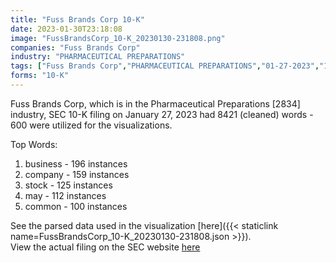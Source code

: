 ```yaml
---
title: "Fuss Brands Corp 10-K"
date: 2023-01-30T23:18:08
image: "FussBrandsCorp_10-K_20230130-231808.png"
companies: "Fuss Brands Corp"
industry: "PHARMACEUTICAL PREPARATIONS"
tags: ["Fuss Brands Corp","PHARMACEUTICAL PREPARATIONS","01-27-2023","10-K"]
forms: "10-K"
---
```

Fuss Brands Corp, which is in the Pharmaceutical Preparations [2834] industry, SEC 10-K filing on January 27, 2023 had 8421 (cleaned) words - 600 were utilized for the visualizations.

Top Words:
1. business - 196 instances
2. company - 159 instances
3. stock - 125 instances
4. may - 112 instances
5. common - 100 instances


See the parsed data used in the visualization [here]({{< staticlink name=FussBrandsCorp_10-K_20230130-231808.json >}}).  
View the actual filing on the SEC website [here](https://www.sec.gov/Archives/edgar/data/926844/0001829126-23-001055.txt)